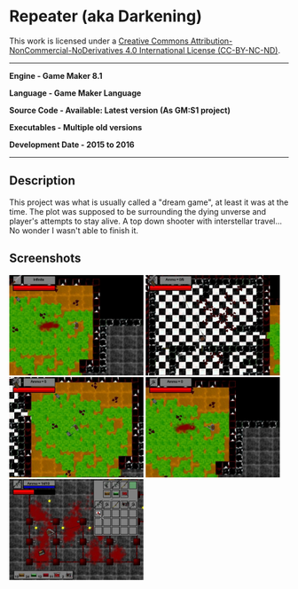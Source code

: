 # Repeater (aka Darkening)

This work is licensed under a <a rel="license" href="http://creativecommons.org/licenses/by-nc-nd/4.0/">Creative Commons Attribution-NonCommercial-NoDerivatives 4.0 International License (CC-BY-NC-ND)</a>.
________________

**Engine - Game Maker 8.1**

**Language - Game Maker Language**

**Source Code - Available: Latest version (As GM:S1 project)**

**Executables - Multiple old versions**

**Development Date - 2015 to 2016**

________________

## Description
This project was what is usually called a "dream game", at least it was at the time. The plot was supposed to be surrounding the dying unverse and player's attempts to stay alive. A top down shooter with interstellar travel... No wonder I wasn't able to finish it.

## Screenshots
<img src="readme/23G5Yz5i93M.jpg" width="48%"> <img src="readme/2SnMoh1wrww.jpg" width="48%">
<img src="readme/BD9H7K6p0lU.jpg" width="48%"> <img src="readme/_H9ccRB_p7c.jpg" width="48%">
<img src="readme/aecNikM7uUM.jpg" width="48%">

